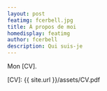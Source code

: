 ```yaml
---
layout: post
featimg: fcerbell.jpg
title: À propos de moi
homedisplay: featimg
author: fcerbell
description: Qui suis-je
---
```


Mon [CV].

[CV]: {{ site.url }}/assets/CV.pdf
